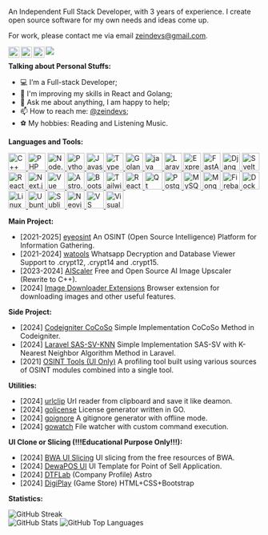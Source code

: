 An Independent Full Stack Developer, with 3 years of experience. I create open source software for my own needs and ideas come up.

For work, please contact me via email [zeindevs@gmail.com](mailto:zeindevs@gmail.com).

<a href="https://www.linkedin.com/in/zeindevs/" title="LinkdeIn" target="_blank">
  <img align="left" alt="LinkdeIn" width="22px" src="https://cdn.simpleicons.org/linkedin" />
<!--   <img align="left" alt="LinkdeIn" src="https://img.shields.io/badge/LinkedIn-@zeindevs?style=flat&color=blue&logo=linkedin" style="vertical-align:top; margin:4px" /> -->
</a>
<a href="https://x.com/zeindevs" title="Twitter" target="_blank">
  <img align="left" alt="Twitter" width="22px" src="https://cdn.simpleicons.org/x" />
<!--   <img align="left" alt="Twitter" src="https://img.shields.io/badge/Twitter-@zeindevs?style=flat&color=blue&logo=x" style="vertical-align:top; margin:4px" /> -->
</a>
<!-- <a href="https://github.com/zeindevs" title="GitHub" target="_blank">
  <img align="left" alt="GitHub" width="22px" src="https://cdn.simpleicons.org/github" />
  <img align="left" alt="GitHub" src="https://img.shields.io/badge/GitHub-@zeindevs?style=flat&color=blue&logo=github" style="vertical-align:top; margin:4px" />
</a> -->
<!-- <a href="https://youtube.com/zeindevs" title="YouTube" target="_blank">
  <img align="left" alt="YouTube" width="22px" src="https://cdn.simpleicons.org/youtube" />
  <img align="left" alt="Youtube" src="https://img.shields.io/badge/Yotube-@zeindevs?style=flat&color=blue&logo=youtube" style="vertical-align:top; margin:4px" />
</a> -->
<a href="https://www.instagram.com/zeindevz/" title="Instagram" target="_blank">
  <img align="left" alt="Instagram" width="22px" src="https://cdn.simpleicons.org/instagram" />
<!--   <img align="left" alt="Instagram" src="https://img.shields.io/badge/Instagram-@zeindevs?style=flat&color=blue&logo=instagram" style="vertical-align:top; margin:4px" /> -->
</a>
<!-- <a href="https://www.zeindevs.com/" title="Website" target="_blank">
  <img align="left" alt="Website" width="22px" src="https://cdn.jsdelivr.net/npm/simple-icons@3.11.0/icons/dailymotion.svg" />
  <img align="left" alt="Website" width="22px" src="./images/logo.png" />
</a> -->

<!-- ![](https://visitor-badge.glitch.me/badge?page_id=zeindevs) -->
<img src="https://komarev.com/ghpvc/?username=zeindevs&color=blue&style=liquid" />

<!-- <a href="https://www.zeindevs.com/" title="Website" target="_blank">
  <img align="right" alt="GIF" src="./images/other/coding.gif?raw=true" width="500" height="330" />
</a> -->

**Talking about Personal Stuffs:**

- 💻 I’m a Full-stack Developer;
- 🌱 I'm improving my skills in React and Golang;
- 💬 Ask me about anything, I am happy to help;
- 📫 How to reach me: [@zeindevs](https://www.linkedin.com/in/zeindevs/);
- ⚽ My hobbies: Reading and Listening Music.

**Languages and Tools:**

<p>
  <!-- <a href="https://www.cprogramming.com/" title="C" target="_blank">
    <code><img alt="C" width="35" height="35" src="./images/technologies/c.jpg"></code>
  </a> -->
  <a href="https://www.cprogramming.com/" title="C++" target="_blank">
    <img alt="C++" width="35" height="35" src="https://skillicons.dev/icons?i=cpp&theme=dark" />
  </a>
  <a href="https://www.php.net/" title="PHP" target="_blank">
    <img alt="PHP" width="35" height="35" src="https://skillicons.dev/icons?i=php&theme=dark" />
  </a>
  <a href="https://nodejs.org/" title="Node.js" target="_blank">
    <img alt="Node.js" width="35" height="35" src="https://skillicons.dev/icons?i=nodejs&theme=dark" />
  </a>
  <a href="https://www.python.org/" title="Python" target="_blank">
    <img alt="Python" width="35" height="35" src="https://skillicons.dev/icons?i=python&theme=dark" />
  </a>
  <a href="https://www.javascript.com/" title="Javascript" target="_blank">
    <img alt="Javascript" width="35" height="35" src="https://skillicons.dev/icons?i=javascript&theme=dark" />
  </a>
  <a href="https://www.typescriptlang.org/" title="Typescript" target="_blank">
    <img alt="Typescript" width="35" height="35" src="https://skillicons.dev/icons?i=typescript&theme=dark" />
  </a>
  <a href="https://go.dev/doc/articles/wiki/" title="Golang" target="_blank">
    <img alt="Golang" width="35" height="35" src="https://skillicons.dev/icons?i=golang&theme=dark" />
  </a>
  <a href="https://www.java.com/en/" title="Java" target="_blank">
    <img alt="java" width="35" height="35" src="https://skillicons.dev/icons?i=java&theme=dark" />
  </a>
  <!-- <a href="https://hibernate.org/" title="Hibernate" target="_blank">
    <code><img alt="Hibernate" width="35" height="35" src="./images/technologies/hibernate.jpg"></code>
  </a> -->
  <a href="https://laravel.com/" title="Laravel" target="_blank">
    <img alt="Laravel" width="35" height="35" src="https://skillicons.dev/icons?i=laravel&theme=dark" />
  </a>
  <a href="https://expressjs.com/" title="Express.js" target="_blank">
    <img alt="Express.js" width="35" height="35" src="https://skillicons.dev/icons?i=expressjs&theme=dark" />
  </a>
  <a href="https://fastapi.tiangolo.com/" title="FastAPI" target="_blank">
    <img alt="FastAPI" width="35" height="35" src="https://skillicons.dev/icons?i=fastapi&theme=dark" />
  </a>
  <!-- <a href="https://spring.io/" title="Spring" target="_blank">
    <code><img alt="Spring" width="35" height="35" src="./images/technologies/spring.jpg"></code>
  </a> -->
  <a href="https://www.djangoproject.com/" title="Django" target="_blank">
    <img alt="Django" width="35" height="35" src="https://skillicons.dev/icons?i=django&theme=dark" />
  </a>
  <a href="https://svelte.dev/" title="Svelte" target="_blank">
    <img alt="Svelte" width="35" height="35" src="https://skillicons.dev/icons?i=svelte&theme=dark" />
  </a>
  <a href="https://react.dev/" title="React" target="_blank">
    <img alt="React" width="35" height="35" src="https://skillicons.dev/icons?i=react&theme=dark" />
  </a>
  <a href="https://nextjs.org/" title="Next.js" target="_blank">
    <img alt="Next.js" width="35" height="35" src="https://skillicons.dev/icons?i=nextjs&theme=dark" />
  </a>
  <a href="https://vuejs.org/" title="Vue" target="_blank">
    <img alt="Vue" width="35" height="35" src="https://skillicons.dev/icons?i=vue&theme=dark" />
  </a>
  <a href="https://astro.build/" title="Astroo.js" target="_blank">
    <img alt="Astro.js" width="35" height="35" src="https://skillicons.dev/icons?i=astro&theme=dark" />
  </a>
  <a href="https://getbootstrap.com/" title="Bootstrap CSS" target="_blank">
    <img alt="Bootstrap CSS" width="35" height="35" src="https://skillicons.dev/icons?i=bootstrap&theme=dark" />
  </a>
  <a href="https://tailwindcss.com/" title="Tailwindcss" target="_blank">
    <img alt="Tailwindcss" width="35" height="35" src="https://skillicons.dev/icons?i=tailwindcss&theme=dark" />
  </a>
  <!-- <a href="https://ant.design/" title="Ant Design" target="_blank">
    <img alt="Ant Design" width="35" height="35" src="./images/technologies/antdesign.jpg" />
  </a> -->
  <!-- <a href="https://chakra-ui.com/" title="Chakra UI" target="_blank">
    <img alt="Chakra UI" width="35" height="35" src="./images/technologies/chakraui.jpg" />
  </a> -->
  <a href="https://reactnative.com/" title="React Native" target="_blank">
    <img alt="React Native" width="35" height="35" src="https://skillicons.dev/icons?i=react&theme=dark" />
  </a>
  <!-- <a href="https://www.flutter.dev/" title="Flutter" target="_blank">
    <img alt="Flutter" width="35" height="35" src="https://skillicons.dev/icons?i=flutter&theme=dark" />
  </a> -->
  <a href="https://www.qt.io/" title="Qt" target="_blank">
    <img alt="Qt" width="35" height="35" src="https://skillicons.dev/icons?i=qt&theme=dark" />
  </a>
  <!-- <a href="https://openjfx.io/" title="JavaFX" target="_blank">
    <code><img alt="JavaFX" width="35" height="35" src="./images/technologies/javafx.jpg"></code>
  </a> -->
  <a href="https://www.postgresql.org/" title="Postgresql" target="_blank">
    <img alt="Postgresql" width="35" height="35" src="https://skillicons.dev/icons?i=postgres&theme=dark" />
  </a>
  <a href="https://www.mysql.com/" title="MySQL" target="_blank">
    <img alt="MySQL" width="35" height="35" src="https://skillicons.dev/icons?i=mysql&theme=dark" />
  </a>
  <a href="https://www.mongodb.com/" title="MongoDB" target="_blank">
    <img alt="MongoDB" width="35" height="35" src="https://skillicons.dev/icons?i=mongodb&theme=dark" />
  </a>
  <a href="https://firebase.google.com/" title="Firebase" target="_blank">
    <img alt="Firebase" width="35" height="35" src="https://skillicons.dev/icons?i=firebase&theme=dark" />
  </a>  
  <a href="https://www.docker.com/" title="Docker" target="_blank">
    <img alt="Docker" width="35" height="35" src="https://skillicons.dev/icons?i=docker&theme=dark" />
  </a>
  <a href="https://www.linux.org/" title="Linux" target="_blank">
    <img alt="Linux" width="35" height="35" src="https://skillicons.dev/icons?i=linux&theme=dark" />
  </a>
  <a href="https://ubuntu.com/" title="Ubuntu" target="_blank">
    <img alt="Ubuntu" width="35" height="35" src="https://skillicons.dev/icons?i=ubuntu&theme=dark" />
  </a>
  <a href="https://www.sublimetext.com/" title="Sublime" target="_blank">
    <img alt="Sublime" width="35" height="35" src="https://skillicons.dev/icons?i=sublime&theme=dark" />
  </a>  
  <a href="https://neovim.io/" title="Neovim" target="_blank">
    <img alt="Neovim" width="35" height="35" src="https://skillicons.dev/icons?i=neovim&theme=dark" />
  </a>  
  <a href="https://code.visualstudio.com/" title="VS Code" target="_blank">
    <img alt="VS Code" width="35" height="35" src="https://skillicons.dev/icons?i=vscode&theme=dark" />
  </a>
  <a href="https://visualstudio.com/" title="Visual Studio" target="_blank">
    <img alt="Visual Studio" width="35" height="35" src="https://skillicons.dev/icons?i=visualstudio&theme=dark" />
  </a>  
  <!-- <a href="https://kubernetes.io/" title="Kubernetes" target="_blank">
    <code><img alt="Kubernetes" width="35" height="35" src="./images/technologies/kubernetes.jpg"></code>
  </a> -->
</p>

**Main Project:**

- [2021-2025] [eyeosint](https://github.com/garudaproject/eyeosint) An OSINT (Open Source Intelligence) Platform for Information Gathering.
- [2021-2024] [watools](https://github.com/garudaproject/watools) Whatsapp Decryption and Database Viewer Support to .crypt12, .crypt14 and .crypt15.
- [2023-2024] [AIScaler](https://github.com/AIScaler/AIScaler) Free and Open Source AI Image Upscaler (Rewrite to C++).
- [2024] [Image Downloader Extensions](https://github.com/zeindevs/imagedl-extensions) Browser extension for downloading images and other useful features.
<!-- - [2024] [AnimAPI](https://github.com/zeindevs/animapi) NPM package that can be used to scraping data from anime websites. -->

**Side Project:**

- [2024] [Codeigniter CoCoSo](https://ci-cocoso.vercel.app) Simple Implementation CoCoSo Method in Codeigniter.
- [2024] [Laravel SAS-SV-KNN](https://github.com/zeindevs/laravel-sas-sv-knn) Simple Implementation SAS-SV with K-Nearest Neighbor Algorithm Method in Laravel.
- [2021] [OSINT Tools (UI Only)]() A profiling tool built using various sources of OSINT modules combined into a single tool.

**Utilities:**

- [2024] [urlclip](https://github.com/zeindevs/urlclip) Url reader from clipboard and save it like deamon.
- [2024] [golicense](https://github.com/zeindevs/golicense) License generator written in GO.
- [2024] [goignore](https://github.com/zeindevs/goignore) A gitignore generator with offline mode.
- [2024] [gowatch](https://github.com/zeindevs/gowatch) File watcher with custom command execution.

**UI Clone or Slicing (!!!Educational Purpose Only!!!):**

- [2024] [BWA UI Slicing](https://github.com/zeindevs/bwa-ui-slicing) UI slicing from the free resources of BWA.
- [2024] [DewaPOS UI](https://github.com/zeindevs/ui-dewapos) UI Template for Point of Sell Application.
- [2024] [DTFLab](https://astro-dtflab.netlify.app) (Company Profile) Astro
- [2024] [DigiPlay](https://uiclone-digiplay.netlify.app) (Game Store) HTML+CSS+Bootstrap
<!-- - [2024] [Otakudesu](https://uiclone-otakudesu.netlify.app/) React+Tailwindcss -->

**Statistics:**

<div>
  <img src="https://streak-stats.demolab.com?user=zeindevs&theme=gotham&hide_border=true" alt="GitHub Streak" />
  <div>
    <img src="https://github-readme-stats.vercel.app/api?username=zeindevs&show_icons=true&theme=gotham&count_private=true&layout=compact&hide_border=true" alt="GitHub Stats" />
    <img src="https://github-readme-stats.vercel.app/api/top-langs/?username=zeindevs&theme=gotham&show_icons=true&include_all_commits=true&count_private=true&layout=compact&hide_border=true" alt="GitHub Top Languages" />
  </div>
</div>

<!---
zeindevs/zeindevs is a ✨ special ✨ repository because its `README.md` (this file) appears on your GitHub profile.
You can click the Preview link to take a look at your changes.
--->

